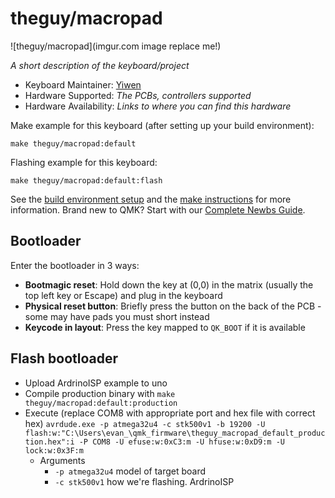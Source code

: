 # theguy/macropad

![theguy/macropad](imgur.com image replace me!)

*A short description of the keyboard/project*

* Keyboard Maintainer: [Yiwen](https://github.com/YiwenDong98)
* Hardware Supported: *The PCBs, controllers supported*
* Hardware Availability: *Links to where you can find this hardware*

Make example for this keyboard (after setting up your build environment):

    make theguy/macropad:default

Flashing example for this keyboard:

    make theguy/macropad:default:flash

See the [build environment setup](https://docs.qmk.fm/#/getting_started_build_tools) and the [make instructions](https://docs.qmk.fm/#/getting_started_make_guide) for more information. Brand new to QMK? Start with our [Complete Newbs Guide](https://docs.qmk.fm/#/newbs).

## Bootloader

Enter the bootloader in 3 ways:

* **Bootmagic reset**: Hold down the key at (0,0) in the matrix (usually the top left key or Escape) and plug in the keyboard
* **Physical reset button**: Briefly press the button on the back of the PCB - some may have pads you must short instead
* **Keycode in layout**: Press the key mapped to `QK_BOOT` if it is available


## Flash bootloader
- Upload ArdrinoISP example to uno
- Compile production binary with `make theguy/macropad:default:production`
- Execute (replace COM8 with appropriate port and hex file with correct hex)
`avrdude.exe -p atmega32u4 -c stk500v1 -b 19200 -U flash:w:"C:\Users\evan_\qmk_firmware\theguy_macropad_default_production.hex":i -P COM8 -U efuse:w:0xC3:m -U hfuse:w:0xD9:m -U lock:w:0x3F:m`
  - Arguments
    - `-p atmega32u4` model of target board
	- `-c stk500v1` how we're flashing. ArdrinoISP